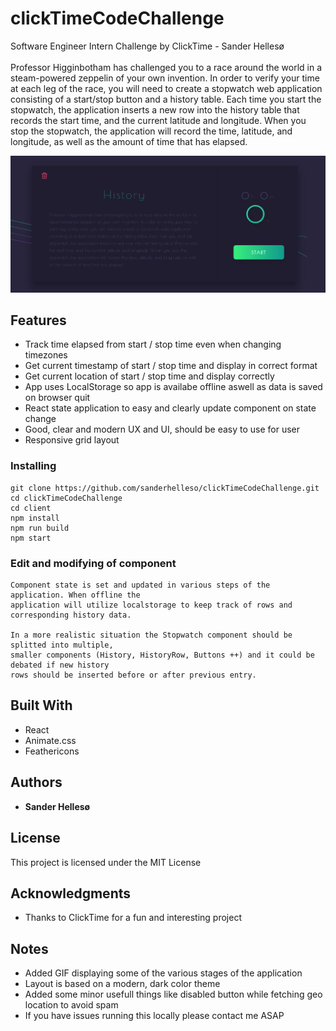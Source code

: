 # clickTimeCodeChallenge
Software Engineer Intern Challenge by ClickTime - Sander Hellesø
<br>
<br>
Professor Higginbotham has challenged you to a race around the world in a steam-powered zeppelin of your own invention. In order to verify your time at each leg of the race, you will need to create a stopwatch web application consisting of a start/stop button and a history table. Each time you start the stopwatch, the application inserts a new row into the history table that records the start time, and the current latitude and longitude. When you stop the stopwatch, the application will record the time, latitude, and longitude, as well as the amount of time that has elapsed.

<img src='https://github.com/sanderhelleso/clickTimeCodeChallenge/blob/master/client/public/img/clickTimeGif.gif' alt='GIF of application'>

## Features

<ul>
  <li>Track time elapsed from start / stop time even when changing timezones</li>
   <li>Get current timestamp of start / stop time and display in correct format</li>
  <li>Get current location of start / stop time and display correctly</li>
  <li>App uses LocalStorage so app is availabe offline aswell as data is saved on browser quit</li>
  <li>React state application to easy and clearly update component on state change</li>
  <li>Good, clear and modern UX and UI, should be easy to use for user</li>
  <li>Responsive grid layout</li>
</ul>

### Installing

```
git clone https://github.com/sanderhelleso/clickTimeCodeChallenge.git
cd clickTimeCodeChallenge
cd client
npm install
npm run build
npm start
```

### Edit and modifying of component

```
Component state is set and updated in various steps of the application. When offline the
application will utilize localstorage to keep track of rows and corresponding history data. 

In a more realistic situation the Stopwatch component should be splitted into multiple, 
smaller components (History, HistoryRow, Buttons ++) and it could be debated if new history
rows should be inserted before or after previous entry.
```

## Built With

* React
* Animate.css
* Feathericons

## Authors

* **Sander Hellesø**

## License

This project is licensed under the MIT License

## Acknowledgments

* Thanks to ClickTime for a fun and interesting project

## Notes

<ul>
  <li>Added GIF displaying some of the various stages of the application</li>
  <li>Layout is based on a modern, dark color theme</li>
  <li>Added some minor usefull things like disabled button while fetching geo location to avoid spam</li>
  <li>If you have issues running this locally please contact me ASAP</li>
</ul>

